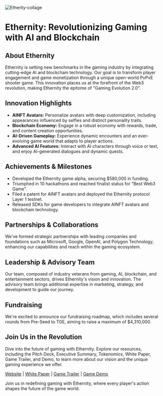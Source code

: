 
![Etherity-collage](https://github.com/ethernitygame/ethernitygame/assets/19206978/59bfcc6f-fdb6-42fb-ab1b-f6b81b885089)

# Ethernity: Revolutionizing Gaming with AI and Blockchain

## About Ethernity

Ethernity is setting new benchmarks in the gaming industry by integrating cutting-edge AI and blockchain technology. Our goal is to transform player engagement and game monetization through a unique open-world PvPvE shooter game. This innovation places us at the forefront of the Web3 revolution, making Ethernity the epitome of "Gaming Evolution 2.0".

## Innovation Highlights

- **AINFT Avatars:** Personalize avatars with deep customization, including appearances influenced by selfies and distinct personality traits.
- **Blockchain Economy:** Engage in a robust economy with rewards, trade, and content creation opportunities.
- **AI-Driven Gameplay:** Experience dynamic encounters and an ever-evolving game world that adapts to player actions.
- **Advanced AI Features:** Interact with AI characters through voice or text, and enjoy AI-generated dialogues and dynamic quests.

## Achievements & Milestones

- Developed the Ethernity game alpha, securing $580,000 in funding.
- Triumphed in 10 hackathons and reached finalist status for "Best Web3 Game".
- Filed a patent for AINFT avatars and deployed the Ethernity protocol Layer 1 testnet.
- Released SDKs for game developers to integrate AINFT avatars and blockchain technology.

## Partnerships & Collaborations

We've formed strategic partnerships with leading companies and foundations such as Microsoft, Google, OpenAI, and Polygon Technology, enhancing our capabilities and reach within the gaming ecosystem.

## Leadership & Advisory Team

Our team, composed of industry veterans from gaming, AI, blockchain, and entertainment sectors, drives Ethernity's vision and innovation. The advisory team brings additional expertise in marketing, strategy, and development to guide our journey.

## Fundraising

We're excited to announce our fundraising roadmap, which includes several rounds from Pre-Seed to TGE, aiming to raise a maximum of $4,310,000.

## Join Us in the Revolution

Dive into the future of gaming with Ethernity. Explore our resources, including the Pitch Deck, Executive Summary, Tokenomics, White Paper, Game Trailer, and Demo, to learn more about our vision and the unique gaming experience we offer.

[Website](https://ethernity.app) | [White Paper](https://example.com) | [Game Trailer](https://www.youtube.com/watch?v=QkMLtXndIiE) | [Game Demo](https://example.com)

Join us in redefining gaming with Ethernity, where every player's action shapes the future of the game world.
